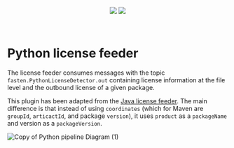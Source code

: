 <!--
<p align="center">
    <img src="https://user-images.githubusercontent.com/45048351/91091340-1c578200-e65f-11ea-9c5d-597fbbe4ba41.jpg">
</p>
<br/>
-->
<p align="center">
    <a href="https://github.com/fasten-project/fasten/actions" alt="GitHub Workflow Status">
        <img src="https://img.shields.io/github/workflow/status/fasten-project/fasten/Java%20CI?logo=GitHub%20Actions&logoColor=white&style=for-the-badge" /></a>
    <!-- Here should be a link to Maven repo and version should be pulled from there. -->
    <a href="https://github.com/fasten-project/fasten/" alt="GitHub Workflow Status">
                <img src="https://img.shields.io/maven-central/v/fasten/graph?label=version&logo=Apache%20Maven&style=for-the-badge" /></a>
</p>
<br/>

# Python license feeder


The license feeder consumes messages with the topic `fasten.PythonLicenseDetector.out` containing license information at the file level and the outbound license of a given package.

This plugin has been adapted from the [Java license feeder](https://github.com/fasten-project/fasten/tree/develop/analyzer/license-feeder). The main difference is that instead of using `coordinates` (which for Maven are `groupId`, `articactId`, and package `version`), it uses `product` as a `packageName` and version as a `packageVersion`.

![Copy of Python pipeline Diagram (1)](https://user-images.githubusercontent.com/10910590/167827560-5357c5ce-34a3-45bb-b9f3-eb12081ea1a0.png)

